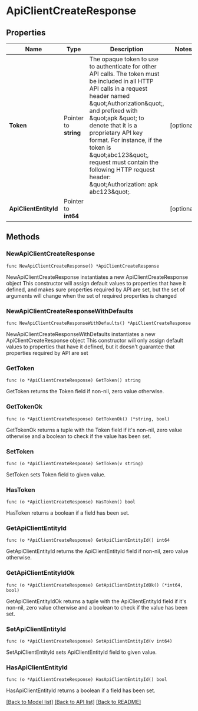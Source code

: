 # ApiClientCreateResponse

## Properties

Name | Type | Description | Notes
------------ | ------------- | ------------- | -------------
**Token** | Pointer to **string** | The opaque token to use to authenticate for other API calls. The token must be included in all HTTP API calls in a request header named \&quot;Authorization\&quot;, and prefixed with \&quot;apk \&quot; to denote that it is a proprietary API key format. For instance, if the token is \&quot;abc123\&quot;, request must contain the following HTTP request header: \&quot;Authorization: apk abc123\&quot;.  | [optional] 
**ApiClientEntityId** | Pointer to **int64** |  | [optional] 

## Methods

### NewApiClientCreateResponse

`func NewApiClientCreateResponse() *ApiClientCreateResponse`

NewApiClientCreateResponse instantiates a new ApiClientCreateResponse object
This constructor will assign default values to properties that have it defined,
and makes sure properties required by API are set, but the set of arguments
will change when the set of required properties is changed

### NewApiClientCreateResponseWithDefaults

`func NewApiClientCreateResponseWithDefaults() *ApiClientCreateResponse`

NewApiClientCreateResponseWithDefaults instantiates a new ApiClientCreateResponse object
This constructor will only assign default values to properties that have it defined,
but it doesn't guarantee that properties required by API are set

### GetToken

`func (o *ApiClientCreateResponse) GetToken() string`

GetToken returns the Token field if non-nil, zero value otherwise.

### GetTokenOk

`func (o *ApiClientCreateResponse) GetTokenOk() (*string, bool)`

GetTokenOk returns a tuple with the Token field if it's non-nil, zero value otherwise
and a boolean to check if the value has been set.

### SetToken

`func (o *ApiClientCreateResponse) SetToken(v string)`

SetToken sets Token field to given value.

### HasToken

`func (o *ApiClientCreateResponse) HasToken() bool`

HasToken returns a boolean if a field has been set.

### GetApiClientEntityId

`func (o *ApiClientCreateResponse) GetApiClientEntityId() int64`

GetApiClientEntityId returns the ApiClientEntityId field if non-nil, zero value otherwise.

### GetApiClientEntityIdOk

`func (o *ApiClientCreateResponse) GetApiClientEntityIdOk() (*int64, bool)`

GetApiClientEntityIdOk returns a tuple with the ApiClientEntityId field if it's non-nil, zero value otherwise
and a boolean to check if the value has been set.

### SetApiClientEntityId

`func (o *ApiClientCreateResponse) SetApiClientEntityId(v int64)`

SetApiClientEntityId sets ApiClientEntityId field to given value.

### HasApiClientEntityId

`func (o *ApiClientCreateResponse) HasApiClientEntityId() bool`

HasApiClientEntityId returns a boolean if a field has been set.


[[Back to Model list]](../README.md#documentation-for-models) [[Back to API list]](../README.md#documentation-for-api-endpoints) [[Back to README]](../README.md)


